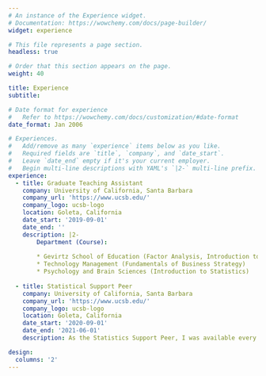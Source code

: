 ```yaml
---
# An instance of the Experience widget.
# Documentation: https://wowchemy.com/docs/page-builder/
widget: experience

# This file represents a page section.
headless: true

# Order that this section appears on the page.
weight: 40

title: Experience
subtitle:

# Date format for experience
#   Refer to https://wowchemy.com/docs/customization/#date-format
date_format: Jan 2006

# Experiences.
#   Add/remove as many `experience` items below as you like.
#   Required fields are `title`, `company`, and `date_start`.
#   Leave `date_end` empty if it's your current employer.
#   Begin multi-line descriptions with YAML's `|2-` multi-line prefix.
experience:
  - title: Graduate Teaching Assistant
    company: University of California, Santa Barbara
    company_url: 'https://www.ucsb.edu/'
    company_logo: ucsb-logo
    location: Goleta, California
    date_start: '2019-09-01'
    date_end: ''
    description: |2-
        Department (Course):
        
        * Gevirtz School of Education (Factor Analysis, Introduction to Linear Models)        
        * Technology Management (Fundamentals of Business Strategy)
        * Psychology and Brain Sciences (Introduction to Statistics)
        
  - title: Statistical Support Peer
    company: University of California, Santa Barbara
    company_url: 'https://www.ucsb.edu/'
    company_logo: ucsb-logo
    location: Goleta, California
    date_start: '2020-09-01'
    date_end: '2021-06-01'
    description: As the Statistics Support Peer, I was available every week to answer questions about quantitative software (R or SPSS) or other statistical issues students in the department encountered in their research activities or classes. I held open office hours for all GGSE students via zoom to answer any software or statistics-related questions.

design:
  columns: '2'
---
```

